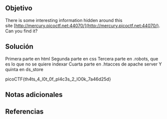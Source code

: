 ## Objetivo
There is some interesting information hidden around this site [http://mercury.picoctf.net:44070/](http://mercury.picoctf.net:44070/). Can you find it?
## Solución
Primera parte en html
Segunda parte en css
Tercera parte en .robots, que es lo que no se quiere indexar 
Cuarta parte en .htacces de apache server
Y quinta en ds_store

 picoCTF{th4ts_4_l0t_0f_pl4c3s_2_lO0k_7a46d25d}
## Notas adicionales

## Referencias





